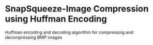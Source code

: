# SnapSqueeze-Image Compression using Huffman Encoding
 Huffman encoding and decoding algorithm for compressing and decompressing BMP images
